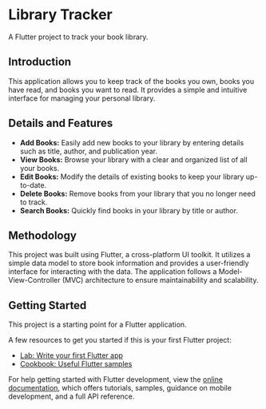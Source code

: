 # Library Tracker

A Flutter project to track your book library.

## Introduction

This application allows you to keep track of the books you own, books you have read, and books you want to read. It provides a simple and intuitive interface for managing your personal library.

## Details and Features

-   **Add Books:** Easily add new books to your library by entering details such as title, author, and publication year.
-   **View Books:** Browse your library with a clear and organized list of all your books.
-   **Edit Books:** Modify the details of existing books to keep your library up-to-date.
-   **Delete Books:** Remove books from your library that you no longer need to track.
-   **Search Books:** Quickly find books in your library by title or author.

## Methodology

This project was built using Flutter, a cross-platform UI toolkit. It utilizes a simple data model to store book information and provides a user-friendly interface for interacting with the data. The application follows a Model-View-Controller (MVC) architecture to ensure maintainability and scalability.

## Getting Started

This project is a starting point for a Flutter application.

A few resources to get you started if this is your first Flutter project:

-   [Lab: Write your first Flutter app](https://docs.flutter.dev/get-started/codelab)
-   [Cookbook: Useful Flutter samples](https://docs.flutter.dev/cookbook)

For help getting started with Flutter development, view the
[online documentation](https://docs.flutter.dev/), which offers tutorials,
samples, guidance on mobile development, and a full API reference.
